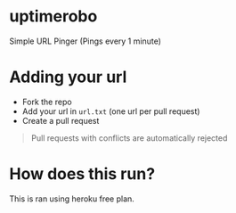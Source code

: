 # uptimerobo
Simple URL Pinger (Pings every 1 minute)

# Adding your url
- Fork the repo
- Add your url in `url.txt` (one url per pull request)
- Create a pull request

> Pull requests with conflicts are automatically rejected

# How does this run?
This is ran using heroku free plan.
